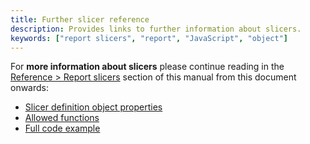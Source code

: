 ```yaml
---
title: Further slicer reference
description: Provides links to further information about slicers.
keywords: ["report slicers", "report", "JavaScript", "object"]
---
```


For **more information about slicers** please continue reading in the [Reference > Report slicers](/reference/report-slicers/object-properties) section of this manual from this document onwards:
- [Slicer definition object properties](/reference/report-slicers/object-properties)
- [Allowed functions](/reference/report-slicers/allowed-functions)
- [Full code example](/reference/report-slicers/full-example)
